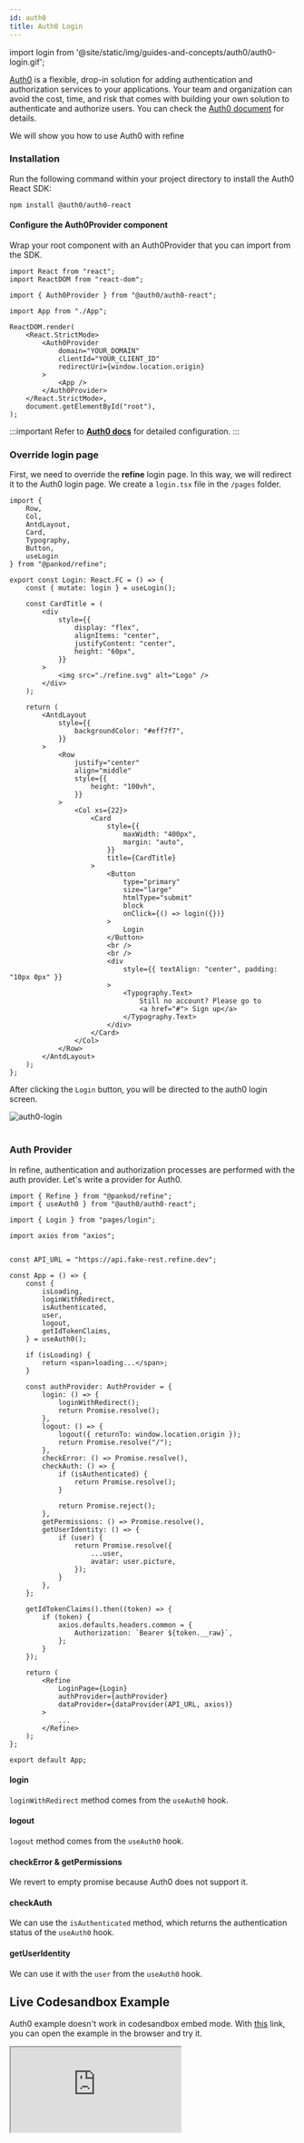 ```yaml
---
id: auth0
title: Auth0 Login
---
```


import login from '@site/static/img/guides-and-concepts/auth0/auth0-login.gif';

[Auth0](https://auth0.com/) is a flexible, drop-in solution for adding authentication and authorization services to your applications. Your team and organization can avoid the cost, time, and risk that comes with building your own solution to authenticate and authorize users. You can check the [Auth0 document](https://auth0.com/docs) for details.

We will show you how to use Auth0 with refine

### Installation

Run the following command within your project directory to install the Auth0 React SDK:

```
npm install @auth0/auth0-react
```

#### Configure the Auth0Provider component

Wrap your root component with an Auth0Provider that you can import from the SDK.

```tsx title="index.tsx" {3, 9-15}
import React from "react";
import ReactDOM from "react-dom";

import { Auth0Provider } from "@auth0/auth0-react";

import App from "./App";

ReactDOM.render(
    <React.StrictMode>
        <Auth0Provider
            domain="YOUR_DOMAIN"
            clientId="YOUR_CLIENT_ID"
            redirectUri={window.location.origin}
        >
            <App />
        </Auth0Provider>
    </React.StrictMode>,
    document.getElementById("root"),
);
```

:::important
Refer to [**Auth0 docs**](https://auth0.com/docs/quickstart/spa/react#configure-auth0) for detailed configuration.
:::

### Override login page

First, we need to override the **refine** login page. In this way, we will redirect it to the Auth0 login page. We create a `login.tsx` file in the `/pages` folder.

```tsx twoslash title="/pages/login.tsx" {7, 11, 52}
import { 
    Row,
    Col,
    AntdLayout,
    Card,
    Typography,
    Button,
    useLogin
} from "@pankod/refine";

export const Login: React.FC = () => {
    const { mutate: login } = useLogin();

    const CardTitle = (
        <div
            style={{
                display: "flex",
                alignItems: "center",
                justifyContent: "center",
                height: "60px",
            }}
        >
            <img src="./refine.svg" alt="Logo" />
        </div>
    );

    return (
        <AntdLayout
            style={{
                backgroundColor: "#eff7f7",
            }}
        >
            <Row
                justify="center"
                align="middle"
                style={{
                    height: "100vh",
                }}
            >
                <Col xs={22}>
                    <Card
                        style={{
                            maxWidth: "400px",
                            margin: "auto",
                        }}
                        title={CardTitle}
                    >
                        <Button
                            type="primary"
                            size="large"
                            htmlType="submit"
                            block
                            onClick={() => login({})}
                        >
                            Login
                        </Button>
                        <br />
                        <br />
                        <div
                            style={{ textAlign: "center", padding: "10px 0px" }}
                        >
                            <Typography.Text>
                                Still no account? Please go to
                                <a href="#"> Sign up</a>
                            </Typography.Text>
                        </div>
                    </Card>
                </Col>
            </Row>
        </AntdLayout>
    );
};
```

After clicking the `Login` button, you will be directed to the auth0 login screen.

<div class="img-container">
    <div class="window">
        <div class="control red"></div>
        <div class="control orange"></div>
        <div class="control green"></div>
    </div>
    <img src={login} alt="auth0-login" />
</div>
<br/>

### Auth Provider

In refine, authentication and authorization processes are performed with the auth provider. Let's write a provider for Auth0.

```tsx title="App.tsx"
import { Refine } from "@pankod/refine";
import { useAuth0 } from "@auth0/auth0-react";

import { Login } from "pages/login";

import axios from "axios";


const API_URL = "https://api.fake-rest.refine.dev";

const App = () => {
    const {
        isLoading,
        loginWithRedirect,
        isAuthenticated,
        user,
        logout,
        getIdTokenClaims,
    } = useAuth0();

    if (isLoading) {
        return <span>loading...</span>;
    }

    const authProvider: AuthProvider = {
        login: () => {
            loginWithRedirect();
            return Promise.resolve();
        },
        logout: () => {
            logout({ returnTo: window.location.origin });
            return Promise.resolve("/");
        },
        checkError: () => Promise.resolve(),
        checkAuth: () => {
            if (isAuthenticated) {
                return Promise.resolve();
            }

            return Promise.reject();
        },
        getPermissions: () => Promise.resolve(),
        getUserIdentity: () => {
            if (user) {
                return Promise.resolve({
                    ...user,
                    avatar: user.picture,
                });
            }
        },
    };

    getIdTokenClaims().then((token) => {
        if (token) {
            axios.defaults.headers.common = {
                Authorization: `Bearer ${token.__raw}`,
            };
        }
    });

    return (
        <Refine
            LoginPage={Login}
            authProvider={authProvider}
            dataProvider={dataProvider(API_URL, axios)}
        >
            ...
        </Refine>
    );
};

export default App;
```

#### login

`loginWithRedirect` method comes from the `useAuth0` hook.

#### logout

`logout` method comes from the `useAuth0` hook.

#### checkError & getPermissions

We revert to empty promise because Auth0 does not support it.

#### checkAuth

We can use the `isAuthenticated` method, which returns the authentication status of the `useAuth0` hook.

#### getUserIdentity

We can use it with the `user` from the `useAuth0` hook.

## Live Codesandbox Example

Auth0 example doesn't work in codesandbox embed mode. With [this](https://ussft.csb.app/) link, you can open the example in the browser and try it.

<iframe src="https://codesandbox.io/embed/refine-auth0-example-ussft?autoresize=1&fontsize=14&module=%2Fsrc%2FApp.tsx&theme=dark&view=preview"
    style={{width: "100%", height:"80vh", border: "0px", borderRadius: "8px", overflow:"hidden"}}
    title="refine-auth0-example"
    allow="accelerometer; ambient-light-sensor; camera; encrypted-media; geolocation; gyroscope; hid; microphone; midi; payment; usb; vr; xr-spatial-tracking"
    sandbox="allow-forms allow-modals allow-popups allow-presentation allow-same-origin allow-scripts"
></iframe>
